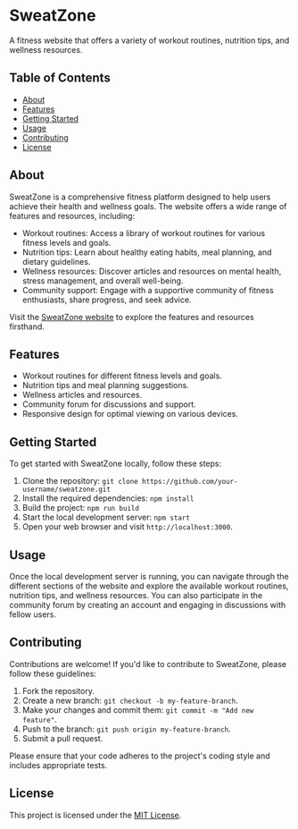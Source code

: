 # SweatZone

A fitness website that offers a variety of workout routines, nutrition tips, and wellness resources.

## Table of Contents

- [About](#about)
- [Features](#features)
- [Getting Started](#getting-started)
- [Usage](#usage)
- [Contributing](#contributing)
- [License](#license)

## About

SweatZone is a comprehensive fitness platform designed to help users achieve their health and wellness goals. The website offers a wide range of features and resources, including:

- Workout routines: Access a library of workout routines for various fitness levels and goals.
- Nutrition tips: Learn about healthy eating habits, meal planning, and dietary guidelines.
- Wellness resources: Discover articles and resources on mental health, stress management, and overall well-being.
- Community support: Engage with a supportive community of fitness enthusiasts, share progress, and seek advice.

Visit the [SweatZone website](https://sweatzone.netlify.app/) to explore the features and resources firsthand.

## Features

- Workout routines for different fitness levels and goals.
- Nutrition tips and meal planning suggestions.
- Wellness articles and resources.
- Community forum for discussions and support.
- Responsive design for optimal viewing on various devices.

## Getting Started

To get started with SweatZone locally, follow these steps:

1. Clone the repository: `git clone https://github.com/your-username/sweatzone.git`
2. Install the required dependencies: `npm install`
3. Build the project: `npm run build`
4. Start the local development server: `npm start`
5. Open your web browser and visit `http://localhost:3000`.

## Usage

Once the local development server is running, you can navigate through the different sections of the website and explore the available workout routines, nutrition tips, and wellness resources. You can also participate in the community forum by creating an account and engaging in discussions with fellow users.

## Contributing

Contributions are welcome! If you'd like to contribute to SweatZone, please follow these guidelines:

1. Fork the repository.
2. Create a new branch: `git checkout -b my-feature-branch`.
3. Make your changes and commit them: `git commit -m "Add new feature"`.
4. Push to the branch: `git push origin my-feature-branch`.
5. Submit a pull request.

Please ensure that your code adheres to the project's coding style and includes appropriate tests.

## License

This project is licensed under the [MIT License](LICENSE).


